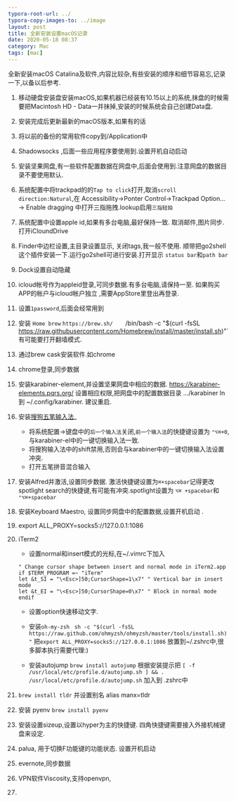 ```yaml
---
typora-root-url: ../
typora-copy-images-to: ../image
layout: post
title: 全新安装设置macOS记录
date: 2020-05-18 08:37
category: Mac
tags: [mac]
---
```




全新安装macOS Catalina及软件,内容比较杂,有些安装的顺序和细节容易忘,记录一下,以备以后参考.



1. 移动硬盘安装盘安装macOS,如果机器已经装有10.15以上的系统,抹盘的时候需要把Macintosh HD - Data一并抹掉,安装的时候系统会自己创建Data盘.

2. 安装完成后更新最新的macOS版本,如果有的话

3. 将以前的备份的常用软件copy到/Application中

4. Shadowsocks ,后面一些应用程序要使用到.设置开机自动启动

5. 安装坚果网盘,有一些软件配置数据在网盘中,后面会使用到.注意网盘的数据目录不要使用默认.

6. 系统配置中将trackpad的的`Tap to click`打开,取消`scroll direction:Natural`,在 Accessibility->Ponter Control->Trackpad Option... -> Enable dragging 中打开三指拖拽.lookup启用`三指轻拍`

7. 系统配置中设置apple id,如果有多台电脑,最好保持一致. 取消邮件,图片同步.打开iCloundDrive

8. Finder中边栏设置,主目录设置显示, 关闭tags,我一般不使用. 顺带把go2shell这个插件安装一下.运行go2shell可进行安装.打开显示 `status bar`和`path bar`

9. Dock设置自动隐藏

10. icloud帐号作为appleid登录,可同步数据.有多台电脑,请保持一至.  如果购买APP的帐户与icloud帐户独立 ,需要AppStore里登出再登录.

11. 设置`1password`,后面会经常用到

12. 安装 `Home brew`  ` https://brew.sh/     `/bin/bash -c "$(curl -fsSL https://raw.githubusercontent.com/Homebrew/install/master/install.sh)"`   有可能要打开翻墙模式.

13. 通过brew cask安装软件.如chrome

14. chrome登录,同步数据

15. 安装karabiner-element,并设置坚果网盘中相应的数据. https://karabiner-elements.pqrs.org/  设置相应权限,把网盘中的配置数据目录  .../karabiner ln 到  ~/.config/karabiner.  建议重启.

16. 安装[搜狗五笔输入法](https://pinyin.sogou.com/mac/wubi.php)_

    * 将系统配置->键盘中的`后一个输入法`关闭,`前一个输入法`的快捷键设置为 `⌃⌥⌘+0`,与karabiner-el中的一键切换输入法一致. 
    * 将搜狗输入法中的shift禁用,否则会与karabiner中的一键切换输入法设置冲突. 
    * 打开五笔拼音混合输入

17. 安装Alfred并激活,设置同步数据. 激活快捷键设置为`⌘+spacebar`记得更改 spotlight search的快捷键,有可能有冲突.spotlight设置为 `⌥⌘ +spacebar`和`⌃⌥⌘+spacebar`

18. 安装Keyboard Maestro, 设置同步网盘中的配置数据,设置开机启动 .

19. export ALL_PROXY=socks5://127.0.0.1:1086  

20. iTerm2 

    * 设置normal和insert模式的光标,在~/.vimrc下加入

    ```
    " Change cursor shape between insert and normal mode in iTerm2.app
    if $TERM_PROGRAM =~ "iTerm"
    let &t_SI = "\<Esc>]50;CursorShape=1\x7" " Vertical bar in insert mode
    let &t_EI = "\<Esc>]50;CursorShape=0\x7" " Block in normal mode
    endif
    ```

    * 设置option快速移动文字.

    * 安装`oh-my-zsh`  ` sh -c "$(curl -fsSL https://raw.github.com/ohmyzsh/ohmyzsh/master/tools/install.sh)"`  把`export ALL_PROXY=socks5://127.0.0.1:1086` 放置到~/.zshrc中,很多脚本执行需要代理:)

    * 安装autojump `brew install autojump` 根据安装提示把 `[ -f /usr/local/etc/profile.d/autojump.sh ] && . /usr/local/etc/profile.d/autojump.sh` 加入到 .zshrc中

21. `brew install tldr` 并设置别名 alias manx=tldr

22. 安装 pyenv `brew install pyenv`

23. 安装设置sizeup,设置以hyper为主的快捷键. 四角快捷键需要接入外接机械键盘来设定.

24. palua, 用于切换F功能键的功能状态. 设置开机启动

25. evernote,同步数据

26. VPN软件Viscosity,支持openvpn,

27. 